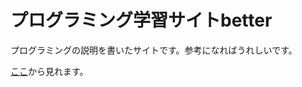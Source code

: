 # プログラミング学習サイトbetter
プログラミングの説明を書いたサイトです。参考になればうれしいです。

[ここ](https://ken7python.github.io/better/)から見れます。
